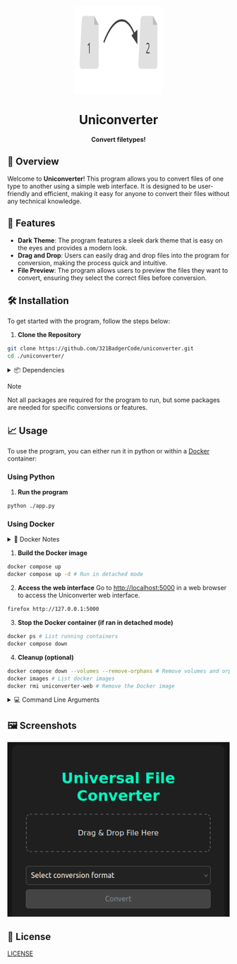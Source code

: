 <p align="center">
	<img src="./asset/logo.svg" alt="Uniconverter logo" width="200" height="200">
</p>

<h1 align="center">Uniconverter</h1>

<p align="center">
	<strong>Convert filetypes!</strong>
</p>

## 🚀 Overview

Welcome to **Uniconverter**! This program allows you to convert files of one type to another using a simple web interface. It is designed to be user-friendly and efficient, making it easy for anyone to convert their files without any technical knowledge.

## 🎨 Features

- **Dark Theme**: The program features a sleek dark theme that is easy on the eyes and provides a modern look.
- **Drag and Drop**: Users can easily drag and drop files into the program for conversion, making the process quick and intuitive.
- **File Preview**: The program allows users to preview the files they want to convert, ensuring they select the correct files before conversion.

## 🛠️ Installation

To get started with the program, follow the steps below:

1. **Clone the Repository**
```sh
git clone https://github.com/321BadgerCode/uniconverter.git
cd ./uniconverter/
```

<details>

<summary>📦 Dependencies</summary>

- **FFMpeg**: The program requires FFmpeg to be installed on your system. You can download it from the [FFmpeg website](https://www.ffmpeg.org/download.html).
- **Python Packages**: The program uses several Python packages. You can install them using pip:
```sh
pip install -r requirements.txt
```

</details>

> [!NOTE]
> Not all packages are required for the program to run, but some packages are needed for specific conversions or features.

## 📈 Usage

To use the program, you can either run it in python or within a [Docker](https://www.docker.com/) container:


### Using Python

1. **Run the program**
```sh
python ./app.py
```

### Using Docker

<details>

<summary>📝 Docker Notes</summary>

1. Ensure you have Docker installed on your system. You can find installation instructions on the [Docker website](https://docs.docker.com/get-docker/).
2. The program uses Docker Compose to manage the container. Make sure you have Docker Compose installed as well.
3. The program uses the `docker compose` command, which is the newer syntax for Docker Compose. If you have an older version of Docker Compose, you may need to use `docker-compose` instead.
4. Some helpful commands:
```sh
groups # Check your user groups (you should see `docker` in the list)
newgrp docker # Create a new group session with the `docker` group
sudo usermod -aG docker $USER && sudo reboot # Add your user to the Docker group and reboot
```

</details>

1. **Build the Docker image**
```sh
docker compose up
docker compose up -d # Run in detached mode
```

2. **Access the web interface**
Go to [http://localhost:5000](http://127.0.0.1:5000) in a web browser to access the Uniconverter web interface.
```sh
firefox http://127.0.0.1:5000
```

3. **Stop the Docker container (if ran in detached mode)**
```sh
docker ps # List running containers
docker compose down
```

4. **Cleanup (optional)**
```sh
docker compose down --volumes --remove-orphans # Remove volumes and orphan containers
docker images # List docker images
docker rmi uniconverter-web # Remove the Docker image
```

<details>

<summary>💻 Command Line Arguments</summary>

|	**Argument**		|	**Description**			|	**Default**	|
|	:---:			|	:---:				|	:---:		|
|	`-h & --help`		|	Help menu			|			|
|	`--cleanup`		|	Delete optional files on exit	|	False		|

</details>

## 🖼️ Screenshots

<p align="center">
	<img src="./asset/ex.png" alt="Example" width="600">
</p>

## 📜 License

[LICENSE](./LICENSE)